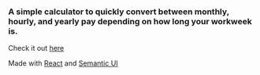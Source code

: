 ### A simple calculator to quickly convert between monthly, hourly, and yearly pay depending on how long your workweek is.

Check it out [here](https://jasminedevv.github.io/salary-calculator/)

Made with [React](https://reactjs.org/) and [Semantic UI](https://semantic-ui.com/)
